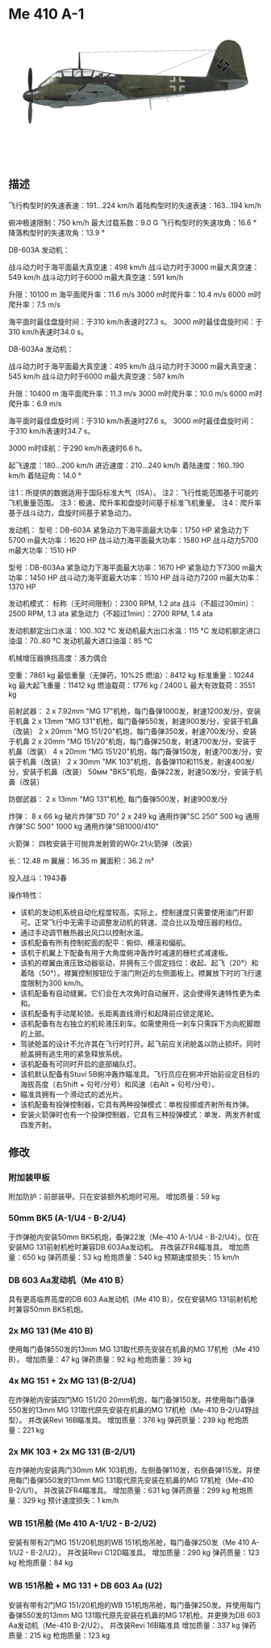 ﻿# Me 410 A-1

![me410a1](../images/me410a1.png)

## 描述

飞行构型时的失速表速：191...224 km/h
着陆构型时的失速表速：163...194 km/h

俯冲极速限制：750 km/h
最大过载系数：9.0 G
飞行构型时的失速攻角：16.6 °
降落构型时的失速攻角：13.9 °

DB-603A 发动机：

战斗动力时于海平面最大真空速：498 km/h
战斗动力时于3000 m最大真空速：549 km/h
战斗动力时于6000 m最大真空速：591 km/h

升限：10100 m
海平面爬升率：11.6 m/s
3000 m时爬升率：10.4 m/s
6000 m时爬升率：7.5 m/s

海平面时最佳盘旋时间：于310 km/h表速时27.3 s。
3000 m时最佳盘旋时间：于310 km/h表速时34.0 s。

DB-603Aa 发动机：

战斗动力时于海平面最大真空速：495 km/h
战斗动力时于3000 m最大真空速：545 km/h
战斗动力时于6000 m最大真空速：587 km/h

升限：10400 m
海平面爬升率：11.3 m/s
3000 m时爬升率：10.0 m/s
6000 m时爬升率：6.9 m/s

海平面时最佳盘旋时间：于310 km/h表速时27.6 s。
3000 m时最佳盘旋时间：于310 km/h表速时34.7 s。

3000 m时续航：于290 km/h表速时6.6 h。

起飞速度：180...200 km/h
进近速度：210...240 km/h
着陆速度：160..190 km/h
着陆迎角：14.0 °

注1：所提供的数据适用于国际标准大气（ISA）。
注2：飞行性能范围基于可能的飞机重量范围。
注3：极速、爬升率和盘旋时间基于标准飞机重量。
注4：爬升率基于战斗动力，盘旋时间基于紧急动力。

发动机：
型号：DB-603A
紧急动力下海平面最大功率：1750 HP
紧急动力下5700 m最大功率：1620 HP
战斗动力海平面最大功率：1580 HP
战斗动力5700 m最大功率：1510 HP

型号：DB-603Aa
紧急动力下海平面最大功率：1670 HP
紧急动力下7300 m最大功率：1450 HP
战斗动力海平面最大功率：1510 HP
战斗动力7200 m最大功率：1370 HP

发动机模式：
标称（无时间限制）：2300 RPM, 1.2 ata
战斗（不超过30min）：2500 RPM, 1.3 ata
紧急动力（不超过1min）：2700 RPM, 1.4 ata

发动机额定出口水温：100..102 °C
发动机最大出口水温：115 °C
发动机额定进口油温：70..80 °C
发动机最大进口油温：85 °C

机械增压器换挡高度：液力偶合

空重：7861 kg
最低重量（无弹药，10%25 燃油）：8412 kg
标准重量：10244 kg
最大起飞重量：11412 kg
燃油载荷：1776 kg / 2400 L
最大有效载荷：3551 kg

前射武器：
2 x 7.92mm "MG 17"机枪，每门备弹1000发，射速1200发/分，安装于机鼻
2 x 13mm "MG 131"机枪，每门备弹550发，射速900发/分，安装于机鼻（改装）
2 x 20mm "MG 151/20"机炮，每门备弹350发，射速700发/分，安装于机鼻
2 x 20mm "MG 151/20"机炮，每门备弹250发，射速700发/分，安装于机鼻（改装）
4 x 20mm "MG 151/20"机炮，每门备弹150发，射速700发/分，安装于机鼻（改装）
2 x 30mm "MK 103"机炮，各备弹110和115发，射速400发/分，安装于机鼻（改装）
50мм "BK5"机炮，备弹22发，射速50发/分，安装于机鼻（改装）

防御武器：
2 x 13mm "MG 131"机枪, 每门备弹500发，射速900发/分

炸弹：
8 x 66 kg 破片炸弹"SD 70"
2 x 249 kg 通用炸弹"SC 250"
500 kg 通用炸弹"SC 500"
1000 kg 通用炸弹"SB1000/410"

火箭弹：
四枚安装于可抛弃发射管的WGr.21火箭弹（改装）

长：12.48 m
翼展：16.35 m
翼面积：36.2 m²

投入战斗：1943春

操作特性：
- 该机的发动机系统自动化程度较高，实际上，控制速度只需要使用油门杆即可。正常飞行中无需手动调整发动机的转速、混合比以及增压器的档位。
- 通过手动调节散热器出风口以控制水温。
- 该机配备有所有控制舵面的配平：俯仰、横滚和偏航。
- 该机于机翼上下配备有用于大角度俯冲轰炸时减速的栅栏式减速板。
- 该机的襟翼由液压致动器驱动，并拥有三个固定挡位：收起、起飞（20°）和着陆（50°）。襟翼控制按钮位于油门附近的左侧面板上。襟翼放下时的飞行速度限制为300 km/h。
- 该机配备有自动缝翼。它们会在大攻角时自动展开，这会使得失速特性更为柔和。
- 该机配备有手动尾轮锁。长距离直线滑行和起降前应锁定尾轮。
- 该机配备有左右独立的机轮液压刹车。如需使用任一刹车只需踩下方向舵脚蹬的上部。
- 驾驶舱盖的设计不允许其在飞行时打开。起飞前应关闭舱盖以防止损坏。同时舱盖拥有逃生用的紧急释放系统。
- 该机配备有可同时开启的底部编队灯。
- 该机默认配备有Stuvi 5B俯冲轰炸瞄准具。飞行员应在俯冲开始前设定目标的海拔高度（右Shift + 句号/分号）和风速（右Alt + 句号/分号）。
- 瞄准具拥有一个滑动式的滤光片。
- 该机配备有投弹控制器，它具有两种投弹模式：单枚投掷或齐射所有炸弹。
- 安装火箭弹时也有一个投弹控制器，它具有三种投弹模式：单发、两发齐射或四发齐射。

## 修改


### 附加装甲板

附加防护：前部装甲。只在安装额外机炮时可用。
增加质量：59 kg

### 50mm BK5 (A-1/U4 - B-2/U4)

于炸弹舱内安装50mm BK5机炮，备弹22发（Me-410 A-1/U4 - B-2/U4）。仅在安装MG 131前射机枪时兼容DB 603Aa发动机。
并改装ZFR4瞄准具。
增加质量：650 kg
弹药质量：53 kg
枪炮质量：540 kg
预期速度损失：15 km/h

### DB 603 Aa发动机（Me 410 B）

具有更高临界高度的DB 603 Aa发动机（Me 410 B）。仅在安装MG 131前射机枪时兼容50mm BK5机炮。

### 2x MG 131 (Me 410 B)

使用每门备弹550发的13mm MG 131取代原先安装在机鼻的MG 17机枪（Me 410 B）。
增加质量：47 kg
弹药质量：92 kg
枪炮质量：39 kg

### 4x MG 151 + 2x MG 131 (B-2/U4)

在炸弹舱内安装四门MG 151/20 20mm机炮，每门备弹150发。并使用每门备弹550发的13mm MG 131取代原先安装在机鼻的MG 17机枪（Me-410 B-2/U4野战型）。
并改装Revi 16B瞄准具。
增加质量：376 kg
弹药质量：239 kg
枪炮质量：221 kg

### 2x MK 103 + 2x MG 131 (B-2/U1)

在炸弹舱内安装两门30mm MK 103机炮，左侧备弹110发，右侧备弹115发。并使用每门备弹550发的13mm MG 131取代原先安装在机鼻的MG 17机枪（Me-410 B-2/U1）。
并改装ZFR4瞄准具。
增加质量：631 kg
弹药质量：299 kg
枪炮质量：329 kg
预计速度损失：1 km/h

### WB 151吊舱 (Me 410 A-1/U2 - B-2/U2)

安装有带有2门MG 151/20机炮的WB 151机炮吊舱，每门备弹250发（Me 410 A-1/U2 - B-2/U2）。
并改装Revi C12D瞄准具。
增加质量：290 kg
弹药质量：123 kg
枪炮质量：84 kg

### WB 151吊舱 + MG 131 + DB 603 Aa (U2)

安装有带有2门MG 151/20机炮的WB 151机炮吊舱，每门备弹250发。并使用每门备弹550发的13mm MG 131取代原先安装在机鼻的MG 17机枪。并更换为DB 603 Aa发动机（Me-410 B-2/U2）。
并改装Revi 16B瞄准具
增加质量：337 kg
弹药质量：215 kg
枪炮质量：123 kg